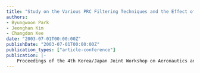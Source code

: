 ```yaml
---
title: "Study on the Various PRC Filtering Techniques and the Effect of the Latency"
authors:
- Byungwoon Park
- Jeonghan Kim
- Changdon Kee
date: "2003-07-01T00:00:00Z"
publishDate: "2003-07-01T00:00:00Z"
publication_types: ["article-conference"]
publication: |-
    Proceedings of the 4th Korea/Japan Joint Workshop on Aeronautics and Astronautics, Fukuoka, July 2-4, 2003
---
```

